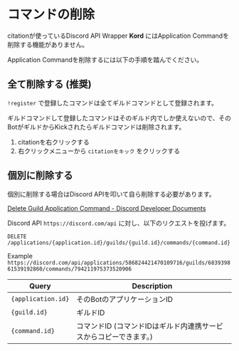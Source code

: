 # コマンドの削除

citationが使っているDiscord API Wrapper **Kord** にはApplication Commandを削除する機能がありません。

Application Commandを削除するには以下の手順を踏んでください。

## 全て削除する (推奨)

`!register` で登録したコマンドは全てギルドコマンドとして登録されます。

ギルドコマンドして登録したコマンドはそのギルド内でしか使えないので、そのBotがギルドからKickされたらギルドコマンドは削除されます。

1. citationを右クリックする
2. 右クリックメニューから `citationをキック` をクリックする

## 個別に削除する

個別に削除する場合はDiscord APIを叩いて自ら削除する必要があります。

[Delete Guild Application Command - Discord Developer Documents](https://discord.com/developers/docs/interactions/application-commands#delete-guild-application-command)

Discord API `https://discord.com/api` に対し、以下のリクエストを投げます。

```
DELETE /applications/{application.id}/guilds/{guild.id}/commands/{command.id}
```

Example `https://discord.com/api/applications/586824421470109716/guilds/683939861539192860/commands/794211975373520906`

| Query              | Description                          |
|--------------------|--------------------------------------|
| `{application.id}` | そのBotのアプリケーションID                     |
| `{guild.id}`       | ギルドID                                |
| `{command.id}`     | コマンドID (コマンドIDはギルド内連携サービスからコピーできます。) |